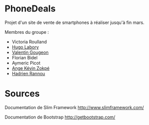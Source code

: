 # PhoneDeals
Projet d'un site de vente de smartphones à réaliser jusqu'à fin mars.

Membres du groupe :
- Victoria Roulland
- [Hugo Labory](https://github.com/Huglab)
- [Valentin Gougeon](https://github.com/ValGou)
- Florian Bidel
- Aymeric Picot
- [Ange Kévin Zokpé](https://github.com/Ange-Kevin)
- [Hadrien Rannou](https://github.com/HadrienX)

# Sources
Documentation de Slim Framework
http://www.slimframework.com/

Documentation de Bootstrap
http://getbootstrap.com/
